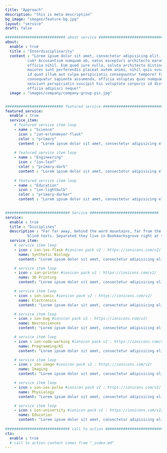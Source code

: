 ```yaml
---
title: "Approach"
description: "this is meta description"
bg_image: "images/feature-bg.jpg"
layout: "service"
draft: false

########################### about service #############################
about:
  enable : true
  title : "Interdisciplinarity"
  content : "Lorem ipsum dolor sit amet, consectetur adipisicing elit. Voluptate soluta corporis odit, optio
          cum! Accusantium numquam ab, natus excepturi architecto earum ipsa aliquam, illum, omnis rerum, eveniet
          officia nihil. Eum quod iure nulla, soluta architecto distinctio. Nesciunt odio ullam expedita, neque fugit
          maiores sunt perferendis placeat autem animi, nihil quis suscipit quibusdam ut reiciendis doloribus natus nemo
          id quod illum aut culpa perspiciatis consequuntur tempore? Facilis nam vitae iure quisquam eius harum
          consequatur sapiente assumenda, officia voluptas quas numquam placeat, alias molestias nisi laudantium
          nesciunt perspiciatis suscipit hic voluptate corporis id distinctio earum. Dolor reprehenderit fuga dolore
          officia adipisci neque!"
  image : "images/company/company-group-pic.jpg"


########################## featured service ############################
featured_service:
  enable : true
  service_item:
    # featured service item loop
    - name : "Science"
      icon : "ion-erlenmeyer-flask"
      color : "primary"
      content : "Lorem ipsum dolor sit amet, consectetur adipisicing elit. Saepe enim impedit repudiandae omnis est temporibus."
      
    # featured service item loop
    - name : "Engineering"
      icon : "ion-leaf"
      color : "primary-dark"
      content : "Lorem ipsum dolor sit amet, consectetur adipisicing elit. Saepe enim impedit repudiandae omnis est temporibus."
      
    # featured service item loop
    - name : "Education"
      icon : "ion-lightbulb"
      color : "primary-darker"
      content : "Lorem ipsum dolor sit amet, consectetur adipisicing elit. Saepe enim impedit repudiandae omnis est temporibus."

      
############################# Service ###############################
service:
  enable : true
  title : "Disciplines"
  description : "Far far away, behind the word mountains, far from the countries Vokalia and Consonantia, <br> there live the
          blind texts. Separated they live in Bookmarksgrove right at the coast of the Semantics"
  service_item:
    # service item loop
    - icon : ion-ios-flask #ionicon pack v2 : https://ionicons.com/v2/
      name: Synthetic Biology
      content: "Lorem ipsum dolor sit amet, consectetur adipisicing elit, sed do eiusmod tempor incididunt ut"

    # service item loop
    - icon : ion-printer #ionicon pack v2 : https://ionicons.com/v2/
      name: 3D Printing
      content: "Lorem ipsum dolor sit amet, consectetur adipisicing elit, sed do eiusmod tempor incididunt ut"

    # service item loop
    - icon : ion-ionic #ionicon pack v2 : https://ionicons.com/v2/
      name: Electronics
      content: "Lorem ipsum dolor sit amet, consectetur adipisicing elit, sed do eiusmod tempor incididunt ut"

    # service item loop
    - icon : ion-bug #ionicon pack v2 : https://ionicons.com/v2/
      name: Neurosciences
      content: "Lorem ipsum dolor sit amet, consectetur adipisicing elit, sed do eiusmod tempor incididunt ut"

    # service item loop
    - icon : ion-code-working #ionicon pack v2 : https://ionicons.com/v2/
      name: Programming/AI
      content: "Lorem ipsum dolor sit amet, consectetur adipisicing elit, sed do eiusmod tempor incididunt ut"

    # service item loop
    - icon : ion-image #ionicon pack v2 : https://ionicons.com/v2/
      name: Imaging
      content: "Lorem ipsum dolor sit amet, consectetur adipisicing elit, sed do eiusmod tempor incididunt ut"

    # service item loop
    - icon : ion-ios-pulse #ionicon pack v2 : https://ionicons.com/v2/
      name: Physiology
      content: "Lorem ipsum dolor sit amet, consectetur adipisicing elit, sed do eiusmod tempor incididunt ut"

    # service item loop
    - icon : ion-university #ionicon pack v2 : https://ionicons.com/v2/
      name: Education
      content: "Lorem ipsum dolor sit amet, consectetur adipisicing elit, sed do eiusmod tempor incididunt ut"
      
############################# call to action #################################
cta:
  enable : true
  # call to action content comes from "_index.md"
---
```

